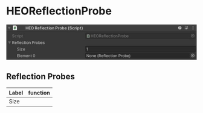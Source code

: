 # HEOReflectionProbe
![HEOReflectionProbe](img/HEOReflectionProbe.jpg)
## Reflection Probes
| Label | function |
| ---- | ---- | 
| Size | |